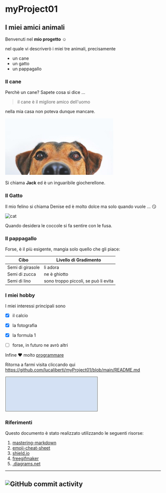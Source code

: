 
# myProject01
## I miei amici animali
Benvenuti nel **mio progetto** :relaxed:

nel quale vi descriverò i miei tre animali, precisamente

* un cane 
* un gatto
* un pappagallo


### Il cane
Perchè un cane? Sapete cosa si dice ...
> il cane è il migliore amico dell'uomo

nella mia casa non poteva dunque mancare.

![dog](imgs/dog-640a.jpg)

Si chiama **Jack** ed è un inguaribile giocherellone.

### Il Gatto
Il mio felino si chiama Denise ed è molto dolce ma solo quando vuole ... :smirk:

![cat](https://developer.ridgerun.com/wiki/images/8/80/Egyptian_cat.jpg)

Quando desidera le coccole si fa sentire con le fusa.


### Il pappagallo
Forse, è il più esigente, mangia solo quello che gli piace:

Cibo | Livello di Gradimento
------------ | -------------
Semi di girasole | li adora
Semi di zucca | ne è ghiotto
Semi di lino | sono troppo piccoli, se può li evita



### I miei hobby
I miei interessi principali sono

- [x] il calcio
- [x] la fotografia
- [x] la formula 1 
- [ ] forse, in futuro ne avrò altri


Infine :heart: molto [programmare](Programming.md)

Ritorna a farmi visita cliccando qui https://github.com/lucaliberti/myProject01/blob/main/README.md

![ciao](imgs/Ciao.gif)

### Riferimenti
Questo documento è stato realizzato utilizzando le seguenti risorse:
  1. [mastering-markdown](https://guides.github.com/features/mastering-markdown)
  1. [emoji-cheat-sheet](https://github.com/ikatyang/emoji-cheat-sheet/blob/master/README.md)
  1. [shield.io](https://shields.io/category/other)
  1. [freegifmaker](http://freegifmaker.me/images/2hDhA)
  1. [.diagrams.net](https://app.diagrams.net)


---
![GitHub commit activity](https://img.shields.io/github/commit-activity/w/lucaliberti/myProject01)
---


